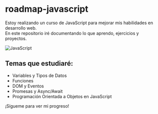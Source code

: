 # roadmap-javascript

Estoy realizando un curso de JavaScript para mejorar mis habilidades en desarrollo web.  
En este repositorio iré documentando lo que aprendo, ejercicios y proyectos.

![JavaScript](https://tse1.mm.bing.net/th?id=OIP.-2VDe74tjLJnng9k9g6CqgHaDt&pid=Api&P=0&h=180)


## Temas que estudiaré:
- Variables y Tipos de Datos
- Funciones
- DOM y Eventos
- Promesas y Async/Await
- Programación Orientada a Objetos en JavaScript

¡Sígueme para ver mi progreso!
